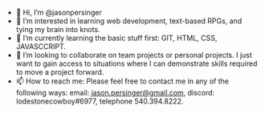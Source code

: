 - 👋 Hi, I’m @jasonpersinger
- 👀 I’m interested in learning web development, text-based RPGs, and tying my brain into knots.
- 🌱 I’m currently learning the basic stuff first:  GIT, HTML, CSS, JAVASCCRIPT.
- 💞️ I’m looking to collaborate on team projects or personal projects.  I just want to gain access to situations where I can demonstrate skills required to move a project forward.
- 📫 How to reach me: Please feel free to contact me in any of the following ways:  email: jason.persinger@gmail.com, discord: lodestonecowboy#6977, telephone 540.394.8222.

<!---
jasonpersinger/jasonpersinger is a ✨ special ✨ repository because its `README.md` (this file) appears on your GitHub profile.
You can click the Preview link to take a look at your changes.
--->
